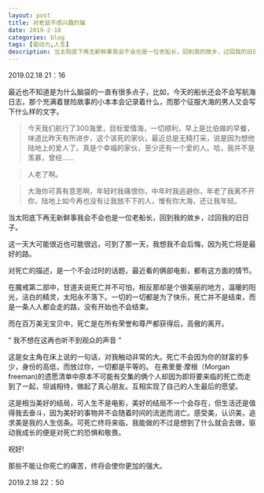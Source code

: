 ```yaml
---
layout: post
title: 对老鼠不感兴趣的猫
date: 2019-2-18
categories: blog
tags: [驱动力,人生]
description: 当太阳底下再无新鲜事我会不会也是一位老船长，回到我的故乡，过回我的旧日子。
---
```


 2019.02.18 21：16

最近也不知道是为什么脑袋的一直有很多点子，比如，今天的船长还会不会写航海日志，那个充满着冒险故事的小本本会记录着什么，而那个征服大海的男人又会写下什么样的文字。

>今天我们航行了300海里，目标爱情海，一切顺利，早上是比伯做的早餐，味道比昨天有所进步，这个该死的家伙，最近总是无精打采，说是因为想他陆地上的爱人了。真是个幸福的家伙，至少还有一个爱的人。哈，我并不是羡慕，曾经......

>人老了啊。

>大海你可真有意思啊，年轻时我痛恨你，中年时我逃避你，年老了我离不开你，陆地上如今再也没有让我放不下的人，惟有你大海，还让我年轻。

当太阳底下再无新鲜事我会不会也是一位老船长，回到我的故乡，过回我的旧日子。

这一天大可能很近也可能很远，可到了那一天，我想我不会后悔，因为死亡将是最好的路。

对死亡的描述，是一个不会过时的话题，最近看的俩部电影，都有这方面的情节。

在魔戒第二部中，甘道夫说死亡并不可怕，相反那却是个很美丽的地方，温暖的阳光，洁白的精灵，太阳永不落下。一切的一切都是为了快乐，死亡并不是结束，而是一条人人都会走的路，没有开始也不会结束。

而在百万美无宝贝中，死亡是在所有荣誉和尊严都获得后，高傲的离开。

“ 我不想在这再也听不到观众的声音 ”

这是女主角在床上说的一句话，对我触动非常的大。死亡不会因为你的财富的多少，身份的高低，而放过你，一切都是平等的。
在弗里曼·摩根（Morgan freeman)的遗愿清单中原本不可能有交集的俩个人却因为即将要来临的死亡而走到了一起，坦诚相待，做起了真心朋友。互相实现了自己的人生最后的愿望。

这是相当美好的结局，可人生不是电影，美好的结局不一个会存在，但生活还是值得我去奋斗，因为美好的事物并不会随着时间的流逝而消亡。感受美，认识美，追求美是我的人生信条。可死亡终将来临，我能做的不过是想到了什么就会去做，驱动我成长的便是对死亡的恐惧和敬畏。

祝好!

那些不能让你死亡的痛苦，终将会使你更加的强大。

2019.2.18 22：50 













